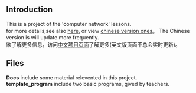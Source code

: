 ﻿## Introduction  
This is a project of the 'computer network' lessons.  
for more details,see also [here](https://rushftk.github.io/SLT_ToolsKit/), or view [chinese version ones](https://rushftk.github.io/SLT_ToolsKit/index_chs)。 The Chinese version is will update more frequently.  
欲了解更多信息，访问[中文项目页面](https://rushftk.github.io/SLT_ToolsKit/index_chs)了解更多(英文版页面不总会实时更新)。  

## Files
**Docs** include some material relevented in this project.  
**template_program** include two basic programs, gived by teachers.  